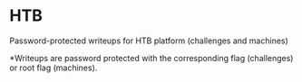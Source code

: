 # HTB

Password-protected writeups for HTB platform (challenges and machines)

*Writeups are password protected with the corresponding flag (challenges) or root flag (machines).
